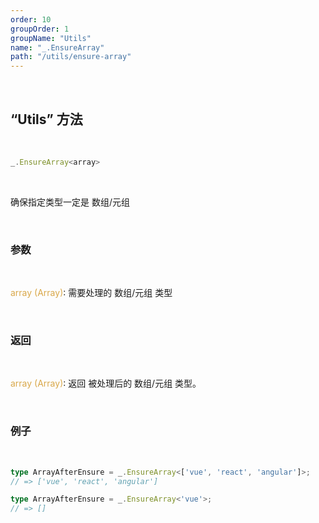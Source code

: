 ```yaml
---
order: 10
groupOrder: 1
groupName: "Utils"
name: "_.EnsureArray"
path: "/utils/ensure-array"
---
```


<br/>

## “Utils” 方法

<br/>

```typescript
_.EnsureArray<array>
```

<br/>

确保指定类型一定是 数组/元组

<br/>

### 参数

<br/>

<font color="#d9a84a">array (Array)</font>: 需要处理的 数组/元组 类型

<br/>

### 返回

<br/>

<font color="#d9a84a">array (Array)</font>: 返回 被处理后的 数组/元组 类型。

<br/>

### 例子

<br/>

```typescript
type ArrayAfterEnsure = _.EnsureArray<['vue', 'react', 'angular']>;
// => ['vue', 'react', 'angular']

type ArrayAfterEnsure = _.EnsureArray<'vue'>;
// => []
```
